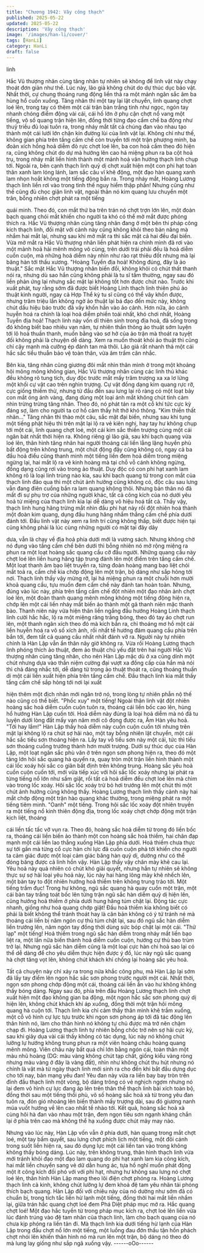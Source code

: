 ```yaml
---
title: "Chương 1942: Vây công thạch"
published: 2025-05-22
updated: 2025-05-22
description: 'Vây công thạch'
image: '/images/han-li/cover/'
tags: [HanLi]
category: HanLi
draft: false
---
```


linh

Hắc Vũ thượng nhân cùng tăng nhân tự nhiên sẽ không để linh
vật này chạy thoát đơn giản như thế.
Lúc này, lão giả không chút do dự thúc dục bảo vật. Nhất thời, cự
chung thoáng rung động liền thả ra một mảnh ngân sắc âm ba
hùng hổ cuốn xuống.
Tăng nhân thì một tay lại lật chuyển, linh quang chợt loé lên, trong
tay có thêm một cái trận bàn trắng tinh như ngọc, ngón tay nhanh
chóng điểm động vài cái, cái hố lớn ở phụ cận chợt nổ vang một
tiếng, vô số quang trận hiện lên, đồng thời từng đạo cấm chế ba
động như thuỷ triều đủ loại tuôn ra, trong nháy mắt tất cả chúng
đan vào nhau tạo thành một cái lưới lớn chặn kín đường lùi của
linh vật lại.
Không chỉ như thế, không gian phía trên tầng cấm chế còn truyền
tới một trận phượng minh, ba đoàn xích hồng hoả diễm đỏ rực
chợt loé lên, ba con hoả cầm theo đó hiện ra, cũng không chút do
dự mà hướng lên cao há miệng phun ra ba cột hoả trụ, trong
nháy mắt liền hình thành một mảnh hoả vân hướng thạch linh
chụp tới.
Ngoài ra, bên cạnh thạch linh quỷ dị chợt xuất hiện một con phi
hạt toàn thân xanh lam lóng lánh, lam sắc câu vĩ khẽ động, một
đạo hàn quang xanh lam nhọn hoắt không một tiếng động bắn ra.
Trong nháy mắt, Hoàng Lương thạch linh liền rơi vào trong tình
thế nguy hiểm thập phần!
Nhưng cũng như thế cũng đủ chọc giận linh vật, ngoài thân nó
kim quang lưu chuyển một trân, bỗng nhiên chợt phát ra một tiếng

quái minh. Theo đó, con mắt thứ ba trên trán nó chợt trợn lớn lên,
một đoàn bạch quang chói mắt khiến cho người ta khó có thể mở
mắt được phóng thích ra.
Hắc Vũ thượng nhân cùng tăng nhân đang ở một bên thi pháp
công kích thạch linh, đối mặt với cảnh này cũng không khỏi theo
bản năng mà nhắm hai mắt lại, nhưng sau khi mở mắt ra thì sắc
mặt cả hai đều đại biến.
Vừa mở mắt ra Hắc Vũ thượng nhân liền phát hiện ra chính mình
đã rơi vào một mảnh hoả hải mênh mông vô cùng, trên dưới trái
phải đều là hoả diễm cuồn cuộn, mà những hoả diễm này nhìn
như rào rạt thiêu đốt nhưng mà lại băng hàn tới thấu xương.
"Hoàng Tuyền địa hoả! Không đúng, đây là ảo thuật."
Sắc mặt Hắc Vũ thượng nhân biến đổi, không khỏi có chút thất
thanh nói ra, nhưng dù sao hắn cũng không phải là tu sĩ tầm
thường, ngay sau đó liền phản ứng lại nhưng sắc mặt lại không
tốt hơn được chút nào.
Trước khi xuất phát, tuy rằng sớm đã được biết Hoàng Linh thạch
linh thiên phú ảo thuật kinh người, ngay cả Hợp Thể kỳ tu sĩ cũng
có thể vây khốn được, nhưng trăm triệu lần không ngờ ảo thuật
lại bá đạo đến mức này, không chút dấu hiệu báo trước đã vây
khốn hắn vào ảo cảnh.
Hơn nữa, ảo cảnh huyễn hoá ra chính là loại hoả diễm phiền toái
nhất, khó chơi nhất, Hoàng Tuyền địa hoả!
Thạch linh này vốn dĩ thiên sinh trong địa hoả, đã sống trong đó
không biết bao nhiêu vạn năm, tự nhiên thần thông ảo thuật sớm
luyện tới lô hoả thuần thanh, muốn bằng vào sơ hở của ảo trận
mà thoát ra tuyệt đối không phải là chuyện dễ dàng. Xem ra muốn
thoát khỏi ảo thuật thì cũng chỉ cậy mạnh mà cưỡng ép đánh tan
mà thôi.
Lão giả rất nhanh thả một cái hắc sắc tiểu thuẫn bảo vệ toàn thân,
vừa âm trầm cân nhắc.

Bên kia, tăng nhân cũng giương đôi mắt nhìn thân mình ở trong
một khoảng hôi mông mông không gian, Hắc Vũ thượng nhân
cùng các linh thú khác đều không rõ tung tích, duy độc trước mắt
mấy trăm trượng xa xa lơ lửng một khối cự vật cao trên nghìn
trượng.
Cự vật đồng dạng kim quang rực rỡ, cực giống thiềm thừ, nhưng
từ đầu đến sau lưng lại rõ ràng có một loạt bảy con mắt óng ánh
vàng, đang dùng một loại ánh mắt không chút tình cảm nhìn trừng
trừng tăng nhân. Theo đó, nó phát tán ra một cỗ khí tức cực kỳ
đáng sợ, làm cho người ta cơ hồ cảm thấy hít thở khó thông.
"Kim thiền thất nhãn..."
Tăng nhân thì thào một câu, sắc mặt đại biến, nhưng sau khi tụng
một tiếng phật hiệu thì trên mặt lại lộ ra vẻ kiên nghị, hay tay hư
không chụp tới một cái, linh quang chợt loé, một cái kim sắc thiền
trượng cùng một cái ngân bát nhất thời hiện ra.
Không riêng gì lão giả, sau khi bạch quang vừa loé lên, thân hình
tăng nhân hai người thoáng cái liền lẳng lặng huyền phù bất động
trên không trung, một chút động đậy cũng không có, ngay cả ba
đầu hoả điểu cũng thanh minh một tiếng liền đem hoả diễm trong
miệng ngừng lại, hai mắt lộ ra vẻ kinh hoàng mà tại chỗ vỗ cánh
không ngừng, đồng dạng cũng rơi vào trong ảo thuật.
Duy độc có con phi hạt xanh lam không rõ là loại linh trùng nào
kia, sau khi bạch quang từ trong con mắt của thạch linh đảo qua
thì một chút ảnh hưởng cũng không có, độc câu sau lưng vẫn
đang điên cuồng bắn ra lam quang không thôi.
Nhưng bản thân nó đã mất đi sự phụ trợ của những người khác,
tất cả công kích của nó dưới yêu hoả từ miệng của thạch linh kia
lại dễ dàng vô hiệu hoá tất cả. Thấy vậy, thạch linh hung hăng
trừng mắt nhìn đầu phi hạt này rồi đột nhiên hoá thành một đoàn
kim quang, dụng đầu hung hăng nhắm thẳng cấm chế phía dưới
đánh tới.
Đầu linh vật này xem ra linh trí cũng không thấp, biết được hiện
tại cũng không phải là lúc cùng những người có mặt tại đây dây

dưa, vẫn là chạy về địa hoả phía dưới mới là vương sách.
Nhưng không chờ nó đụng vào tầng cấm chế bên dưới thì bỗng
nhiên nó mở rộng miệng ra phun ra một loạt hoàng sắc quang
cầu cỡ đầu người.
Những quang cầu này chợt loé lên liền hung hăng tập trung đánh
lên một điểm trên tầng cấm chế.
Một loạt thanh âm bạo liệt truyền ra, từng đoàn hoàng mang bạo
liệt chói mắt toả ra, cấm chế kia chớp động lên một trận, bộ dáng
như sắp hỏng tới nơi.
Thạch linh thấy vậy mừng rỡ, lại há miệng phun ra một chuỗi hơn
mười khoả quang cầu, tựu muốn đem cấm chế này đánh tan
hoàn toàn.
Nhưng, đúng vào lúc này, phía trên tầng cấm chế đột nhiên một
đạo nhân ảnh chợt loé lên, một đoàn thanh quang mênh mông
không một tiếng động hiện ra, chớp lên một cái liền nháy mắt biến
ảo thành một gã thanh niên mặc thanh bào.
Thanh niên này vừa hiện thân liền ngẩng đầu hướng Hoàng Linh
thạch linh cười hắc hắc, lộ ra một miệng răng trắng bóng, theo đó
tay áo chợt run lên, một thanh ngân xích theo đó mà kích bắn ra,
chỉ thoáng mơ hồ một cái liền huyễn hoá ra vô số xích ảnh, rồi
nhất tề hướng đám quang cầu phía trên bắn tới, đem tất cả
quang cầu nhất nhất đánh vỡ ra.
Người này tự nhiên chính là Hàn Lập vẫn ẩn thân nãy giờ không
ra.
Vừa rồi Hoàng Lương thạch linh phóng thích ảo thuật, đem ảo
thuật chủ yếu đặt trên hai người Hắc Vũ thượng nhân cùng tăng
nhân, cho nên Hàn Lập mặc dù ở xa cũng dính một chút nhưng
dựa vào thần niệm cường đại vượt xa đồng cấp của hắn mà nói
thì chả đáng nhắc tới, dễ dàng từ trong ảo thuật thoát ra, cũng
thoáng thuấn di một cái liền xuất hiện phía trên tầng cấm chế.
Đầu thạch linh kia mắt thấy tầng cấm chế sắp hỏng tới nơi lại xuất

hiện thêm một địch nhân mới ngăn trở nó, trong lòng tự nhiên
phẫn nộ thế nào cũng có thể biết.
"Phốc xuy" một tiếng!
Ngoài thân linh vật đột nhiên hoàng sắc hoả diễm cuồn cuộn tuôn
ra, thoáng cái liền bốc cao lên, hùng hổ hướng Hàn Lập cuốn tới.
Hoả diễm này đúng là loại hoả diễm mà nó đã tu luyện dưới lòng
đất mấy vạn năm mới cô đọng được ra, Âm Hàn yêu hoả.
"Tới hay lắm!"
Hàn Lập thấy hoả diễm này cuồn cuộn cuốn tới nhưng trên mặt
lại không lộ ra chút sợ hãi nào, một tay bỗng nhiên lật chuyển,
một cái hắc sắc tiểu sơn thoáng hiện ra.
Lấy tay vỗ tiểu sơn này một cái, tức thì tiểu sơn thoáng cuồng
trướng thành hơn mười trượng.
Dưới sự thúc dục của Hàn Lập, một loạt ngân sắc phù văn ở trên
ngọn sơn phong hiện ra, theo đó một tảng lớn hôi sắc quang hà
quyển ra, quay tròn một trận liền hình thành một cái lốc xoáy hôi
sắc co giãn bất định trên không trung.
Hoàng sắc yêu hoả cuồn cuộn cuốn tới, mới vừa tiếp xúc với hôi
sắc lốc xoáy nhưng lại phát ra từng tiếng nổ lớn như sấm giật, rồi
tất cả hoả diễm đều chợt loé lên mà chìm vào trong lốc xoáy.
Hôi sắc lốc xoáy trừ bỏ hơi trướng lên một chút thì một chút ảnh
hưởng cũng không thấy.
Hoàng Lương thạch linh thấy cảnh này hai mắt chớp động một
trận hào quang khác thường, trong miệng phát ra một tiếng tiêm
minh.
"Oanh" một tiếng.
Trong hôi sắc lốc xoáy đột nhiên truyền ra một tiếng nổ kinh thiên
động địa, trong lốc xoáy chợt chớp động một trận kịch liệt, thoáng

cái liền tấc tấc vỡ vụn ra. Theo đó, hoàng sắc hoả diễm từ trong
đó liền bốc ra, thoáng cái liền biến ảo thành một con hoàng sắc
hoả thiềm, hai chân đạp mạnh một cái liền lao thẳng xuống Hàn
Lập phía dưới.
Hoả thiềm chưa thực sự tới gần mà từng cổ cực hàn chi lực đã
cuồn cuộn phả tới khiến cho người ta cảm giác được một loại
cảm giác băng hàn quỷ dị, dường như có thể đóng băng được cả
linh hồn vậy.
Hàn Lập thấy vậy chân mày khẽ cau lại.
Yêu hoả này quả nhiên có chút khó giải quyết, nhưng hắn tự
nhiên sẽ không thực sự sợ hãi loại yêu hoả này, lúc này hai hàng
lông mày khẽ nhếch lên, một bàn tay to đột nhiên hướng hoả
thiềm trên không trung trảo tới.
Một tiếng trầm đục!
Trong hư không, ngũ sắc quang hà quay cuồn một trận, một cái
bàn tay trắng toát bốc lên từng trận ngũ sắc hàn diễm quỷ dị hiện
lên, cũng hướng hoả thiềm ở phía dưới hung hăng túm chặt lại.
Động tác cực nhanh, giống như hoả quang chớp giật!
Đầu hoả thiềm kia không biết có phải là biết không thể tránh thoát
hay là căn bản không có ý tứ tránh né mà thoáng cái liền bị năm
ngón cự thủ túm chặt lại, sau đó ngũ sắc hàn diễm liền trướng
lên, năm ngón tay đồng thời dùng sức bóp chặt lại một cái.
"Thử lạp" một tiếng!
Hoả thiềm trong ngũ sắc hàn diễm trong nháy mắt liền bạo liệt ra,
một lần nữa biến thành hoả diễm cuồn cuộn, hướng cự thủ bao
trùm trở lại.
Nhưng ngũ sắc hàn diễm cũng là một loại cực hàn chi hoả sao lại
có thể dễ dàng để cho yêu diễm thực hiện được ý đồ, lúc này ngũ
sắc quang hà chợt tăng vọt lên, không chút khách khí chống lại
hoàng sắc yêu hoả.

Tất cả chuyện này chỉ xảy ra trong nửa khắc công phu, mà Hàn
Lập lại sớm đã lấy tay điểm lên ngọn hắc sắc sơn phong trước
người một cái.
Nhất thời, ngọn sơn phong chớp động một cái, thoáng cái liền ẩn
vào hư không không thấy bóng dáng.
Ngay sau đó, phía trên đầu Hoàng Lương thạch linh chợt xuất
hiện một đạo không gian ba động, một ngọn hắc sắc sơn phong
quỷ dị hiện lên, không chút khách khí áp xuống, đồng thời một
trận hôi mông quang hà cuộn tới.
Thạch linh kia chỉ cảm thấy thân mình khẽ trầm xuống, một cỗ vô
hình cự lực tựu trước khi ngọn sơn phong áp tới đã tác động lên
thân hình nó, làm cho thân hình nó không tự chủ được mà trở
nên chậm chạp đi.
Hoàng Lương thạch linh tự nhiên bỗng chốc trở nên sợ hãi cực
kỳ, sau khi giãy dụa vài cái thấy không có tác dụng, lúc này nó
không chút lưỡng lự hướng không trung phun ra một viên hoàng
châu hoàng quang mênh mông.
Viên châu này bất quá chỉ lớn bằng ngón cái, toàn thân một màu
nhũ hoàng (DG: màu vàng không chút tạp chất, giống kiểu vàng
ròng nhưng màu vàng ở đây là vàng đất), nhìn như không chút
thu hút nhưng nó chính là vật mà từ ngày thạch linh mới sinh ra
cho đến khi bắt đầu dựng dục cho tới nay, bản mạng yêu đan!
Yêu đan này vừa ra liền bay bay tròn trên đỉnh đầu thạch linh một
vòng, bộ dáng trông có vẻ nghịch ngợm nhưng nó lại đem vô hình
cự lực đang áp lên trên thân thể thạch linh bài xích toàn bộ, đồng
thời sau một tiếng thổi phù, vô số hoàng sắc hoả xà từ trong yêu
đan tuôn ra, đón gió nhoáng lên biến thành mấy trượng dài, sau
đó giương nanh múa vuốt hướng về lên cao nhất tề nhào tới.
Kết quả, hoàng sắc hoả xà cùng hôi hà đan vào nhau một trận,
đem ngọn tiêu sơn ngạnh kháng chắn lại ở phía trên cao mà
không thể hạ xuống được chút mảy may nào.

Nhưng vào lúc này, Hàn Lập vốn vẫn ở phía dưới, hàn quang
trong mắt chợt loé, một tay bấm quyết, sau lưng chợt phích lịch
một tiếng, một đôi cánh trong suốt liền hiện ra, sau đó dụng lực
một cái liền tan vào trong không không thấy bóng dáng.
Lúc này, trên không trung, thân hình thạch linh vừa mới tránh khỏi
đạo một đạo lam quang do phi hạt xanh lam kia công kích, hai
mắt liền chuyển sang vẻ dữ dằn hung ác, tựa hồ nghĩ muốn phát
động một ít công kích đối phó với với phi hạt, nhưng hư không
sau lưng nó chợt loé lên, thân hình Hàn Lập mang theo lôi điện
chợt phóng ra.
Hoàng Lương thạch linh cả kinh, không chút lưỡng lự đem khoả
đệ tam yêu nhãn tái phóng thích bạch quang.
Hàn Lập đối với chiêu này của nó dường như sớm đã có chuẩn
bị, trong tích tắc liền hừ lạnh một tiếng, đồng thời hai mắt liền
nhắm lại, giữa trán hắc quang chợt loé đem Phá Diệt pháp mục
mở ra.
Hắc quang chợt loé!
Một đạo hắc tuyến từ trong pháp mục kích ra, chợt loé lên liền
vừa lúc đánh trúng vào đệ tam nhãn của thạch linh, làm cho bạch
quang của nó chưa kịp phóng ra liền tản đi.
Mà thạch linh kia dưới tiếng hừ lạnh của Hàn Lập trong đầu chợt
nổ lớn một tiếng, một luồng đau đớn thấu tận hồn phách chợt
nhói lên khiến thân hình nó mà run lên một trận, bộ dáng nó theo
đó mà lung lay giống như sắp ngã xuống vậy.
------oOo------
